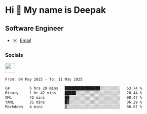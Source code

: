 Hi 👋 My name is Deepak
=======================

Software Engineer
-----------------
* ✉️  [Email](mailto:kumar.neu19@gmail.com)


### Socials

<p align="left"><a href="https://www.linkedin.com/in/deepak94kumar" target="_blank" rel="noreferrer"><img src="https://raw.githubusercontent.com/danielcranney/readme-generator/main/public/icons/socials/linkedin.svg" width="32" height="32" /></a></p>

<!--START_SECTION:waka-->

```txt
From: 04 May 2025 - To: 11 May 2025

C#         5 hrs 20 mins   ████████████████░░░░░░░░░   63.74 %
Binary     1 hr 42 mins    █████░░░░░░░░░░░░░░░░░░░░   20.44 %
XML        42 mins         ██░░░░░░░░░░░░░░░░░░░░░░░   08.47 %
YAML       31 mins         █▓░░░░░░░░░░░░░░░░░░░░░░░   06.29 %
Markdown   4 mins          ▒░░░░░░░░░░░░░░░░░░░░░░░░   00.87 %
```

<!--END_SECTION:waka-->

